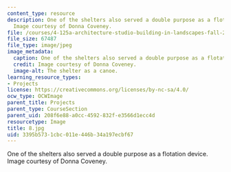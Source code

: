 ```yaml
---
content_type: resource
description: One of the shelters also served a double purpose as a flotation device.
  Image courtesy of Donna Coveney.
file: /courses/4-125a-architecture-studio-building-in-landscapes-fall-2005/3395b5731cbc011e446b34a197ecbf67_8.jpg
file_size: 67487
file_type: image/jpeg
image_metadata:
  caption: One of the shelters also served a double purpose as a flotation device.
  credit: Image courtesy of Donna Coveney.
  image-alt: The shelter as a canoe.
learning_resource_types:
- Projects
license: https://creativecommons.org/licenses/by-nc-sa/4.0/
ocw_type: OCWImage
parent_title: Projects
parent_type: CourseSection
parent_uid: 208f6e88-a0cc-4592-832f-e3566d1ecc4d
resourcetype: Image
title: 8.jpg
uid: 3395b573-1cbc-011e-446b-34a197ecbf67
---
```

One of the shelters also served a double purpose as a flotation device. Image courtesy of Donna Coveney.